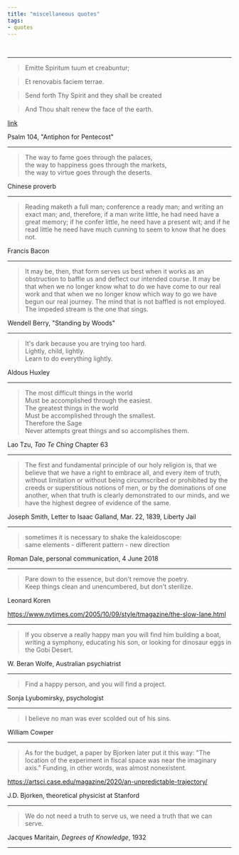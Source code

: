 ```yaml
---
title: "miscellaneous quotes"
tags:
- quotes
---
```


<br>

---

> Emitte Spiritum tuum et creabuntur;

> Et renovabis faciem terrae.

> Send forth Thy Spirit and they shall be created

> And Thou shalt renew the face of the earth.

[link](http://www1.cpdl.org/wiki/index.php/Emitte_spiritum_tuum)

Psalm 104, "Antiphon for Pentecost"

---

> The way to fame goes through the palaces,  
> the way to happiness goes through the markets,  
> the way to virtue goes through the deserts.  

Chinese proverb

---

> Reading maketh a full man;
> conference a ready man;
> and writing an exact man;
> and, therefore, if a man write little, he had need have a great memory;
> if he confer little, he need have a present wit;
> and if he read little he need have much cunning to seem to know that he does not.

Francis Bacon

---

> It may be, then, that form serves us best
when it works as an obstruction to baffle us
and deflect our intended course.
It may be that when we no longer know what to do
we have come to our real work and that
when we no longer know which way to go
we have begun our real journey.
The mind that is not baffled is not employed.
The impeded stream is the one that sings.

Wendell Berry, "Standing by Woods"

---

> It's dark because you are trying too hard.  
Lightly, child, lightly.  
Learn to do everything lightly.  

Aldous Huxley

---

> The most difficult things in the world  
Must be accomplished through the easiest.  
The greatest things in the world  
Must be accomplished through the smallest.  
Therefore the Sage  
Never attempts great things and so accomplishes them.  

Lao Tzu, _Tao Te Ching_ Chapter 63

---

> The first and fundamental principle of our holy religion is,
that we believe that we have a right to embrace all,
and every item of truth,
without limitation or
without being circumscribed or
prohibited by the creeds or
superstitious notions of men, or by the
dominations of one another,
when that truth is clearly demonstrated to our minds,
and we have the highest degree of evidence of the same.

Joseph Smith, Letter to Isaac Galland, Mar. 22, 1839, Liberty Jail

---

>sometimes it is necessary to shake the kaleidoscope:  
same elements - different pattern - new direction

Roman Dale, personal communication, 4 June 2018

---

>Pare down to the essence, but don't remove the poetry.  
Keep things clean and unencumbered, but don't sterilize.

Leonard Koren

<https://www.nytimes.com/2005/10/09/style/tmagazine/the-slow-lane.html>

---

>If you observe a really happy man you will find him building a boat, writing a symphony, educating his son, or looking for dinosaur eggs in the Gobi Desert.

W. Beran Wolfe, Australian psychiatrist

---

>Find a happy person, and you will find a project.

Sonja Lyubomirsky, psychologist

---

>I believe no man was ever scolded out of his sins.

William Cowper

---

>As for the budget, a paper by Bjorken later put it this way:
"The location of the experiment in fiscal space was near the imaginary axis."
Funding, in other words, was almost nonexistent.

<https://artsci.case.edu/magazine/2020/an-unpredictable-trajectory/>

J.D. Bjorken, theoretical physicist at Stanford

---

>We do not need a truth to serve us, 
we need a truth that we can serve.

Jacques Maritain, *Degrees of Knowledge*, 1932

---

